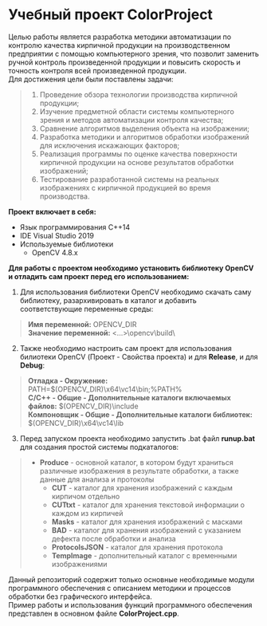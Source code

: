 # Учебный проект ColorProject
Целью работы является разработка методики автоматизации по контролю качества кирпичной продукции на производственном предприятии с помощью компьютерного зрения, что позволит заменить ручной контроль произведенной продукции и повысить скорость и точность контроля всей 
произведенной продукции. 
<br/> Для достижения цели были поставлены задачи:
> 1. Проведение обзора технологии производства кирпичной продукции;
> 2. Изучение предметной области системы компьютерного зрения и методов автоматизации контроля качества;
> 3. Сравнение алгоритмов выделения объекта на изображении;
> 4. Разработка методики и алгоритмов обработки изображений для исключения искажающих факторов;
> 5. Реализация программы по оценке качества поверхности кирпичной продукции на основе результатов обработки изображений;
> 6. Тестирование разработанной системы на реальных изображениях с кирпичной продукцией во время производства.

**Проект включает в себя:**
- Язык программирования C++14
- IDE Visual Studio 2019
- Используемые библиотеки
  - OpenCV 4.8.x

**Для работы с проектом необходимо установить библиотеку OpenCV и отладить сам проект перед его использованием:**
1. Для использования библиотеки OpenCV необходимо скачать саму библиотеку, разархивировать в каталог и добавить соответствующие переменные среды:
> **Имя переменной:** OPENCV_DIR
> <br/> **Значение переменной:**  <...>\opencv\build\

2. Также необходимо настроить сам проект для использования билиотеки OpenCV (Проект - Свойства проекта) и для **Release**, и для **Debug**:
> **Отладка - Окружение:** PATH=$(OPENCV_DIR)\x64\vc14\bin;%PATH%
> <br/> **C/C++ - Общие - Дополнительные каталоги включаемых файлов:** $(OPENCV_DIR)\include
> <br/> **Компоновщик - Общие - Дополнительные каталоги библиотек:** $(OPENCV_DIR)\x64\vc14\lib

3. Перед запуском проекта необходимо запустить .bat файл **runup.bat** для создания простой системы подкаталогов:
> - **Produce** - основной каталог, в котором будут храниться различные изображения в результате обработки, а также данные для анализа и протоколы
>   - **CUT** - каталог для хранения изображений с каждым кирпичом отдельно 
>   - **CUTtxt** - каталог для хранения текстовой информации о каждом из кирпичей
>   - **Masks** - каталог для хранения изображений с масками
>   - **BAD** - каталог для хранения изображений с указанием дефекта после обработки и анализа
>   - **ProtocolsJSON** - каталог для хранения протокола
>   - **TempImage** - дополнительный каталог с временными изображениями

Данный репозиторий содержит только основные необходимые модули программного обеспечения с описанием методики и процессов обработки без графического интерфейса.
<br/> Пример работы и использования функций программного обеспечения представлен в основном файле **ColorProject.cpp**.
